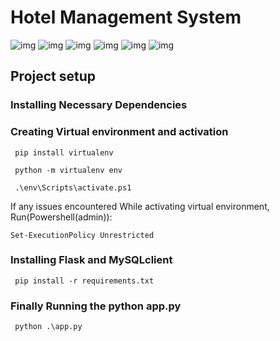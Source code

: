 # Hotel Management System

![img](https://i.imgur.com/rjNFVmK.png)
![img](https://i.imgur.com/PP0P9ED.png)
![img](https://i.imgur.com/TqUdFeI.png)
![img](https://i.imgur.com/ajGEwc8.png)
![img](https://i.imgur.com/Q8gzcF6.png)
![img](https://i.imgur.com/mJW4CbG.png)

## Project setup

### Installing Necessary Dependencies

### Creating Virtual environment and activation

```
 pip install virtualenv

 python -m virtualenv env

 .\env\Scripts\activate.ps1
```

If any issues encountered While activating virtual environment, Run(Powershell(admin)):

```
Set-ExecutionPolicy Unrestricted
```

### Installing Flask and MySQLclient

```
 pip install -r requirements.txt
```

### Finally Running the python app.py

```
 python .\app.py
```
